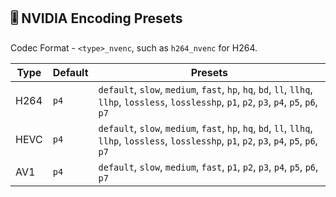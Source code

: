 ## 🎚️ NVIDIA Encoding Presets

Codec Format - `<type>_nvenc`, such as `h264_nvenc` for H264.

| **Type** | **Default** | **Presets**                                                                                                                                     |
| -------- | ----------- | ----------------------------------------------------------------------------------------------------------------------------------------------- |
| H264     | `p4`        | `default`, `slow`, `medium`, `fast`, `hp`, `hq`, `bd`, `ll`, `llhq`, `llhp`, `lossless`, `losslesshp`, `p1`, `p2`, `p3`, `p4`, `p5`, `p6`, `p7` |
| HEVC     | `p4`        | `default`, `slow`, `medium`, `fast`, `hp`, `hq`, `bd`, `ll`, `llhq`, `llhp`, `lossless`, `losslesshp`, `p1`, `p2`, `p3`, `p4`, `p5`, `p6`, `p7` |
| AV1      | `p4`        | `default`, `slow`, `medium`, `fast`, `p1`, `p2`, `p3`, `p4`, `p5`, `p6`, `p7`                                                                   |
